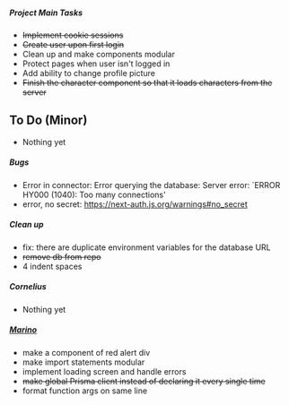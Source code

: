 ##### Project Main Tasks

- ~~Implement cookie sessions~~
- ~~Create user upon first login~~
- Clean up and make components modular
- Protect pages when user isn't logged in
- Add ability to change profile picture
- ~~Finish the character component so that it loads characters from the server~~

## To Do (Minor)

- Nothing yet

##### Bugs

- Error in connector: Error querying the database: Server error: `ERROR HY000 (1040): Too many connections'
- error, no secret: https://next-auth.js.org/warnings#no_secret

##### Clean up

- fix: there are duplicate environment variables for the database URL
- ~~remove db from repo~~
- 4 indent spaces

##### Cornelius

- Nothing yet

##### [Marino](/Marino.md)

- make a component of red alert div
- make import statements modular
- implement loading screen and handle errors
- ~~make global Prisma client instead of declaring it every single time~~
- format function args on same line

